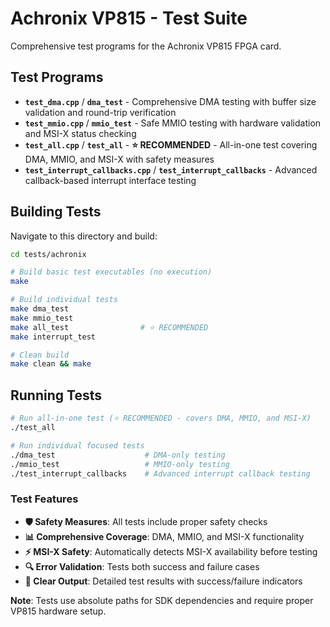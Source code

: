 # Achronix VP815 - Test Suite

Comprehensive test programs for the Achronix VP815 FPGA card.

## Test Programs

- **`test_dma.cpp`** / **`dma_test`** - Comprehensive DMA testing with buffer size validation and round-trip verification
- **`test_mmio.cpp`** / **`mmio_test`** - Safe MMIO testing with hardware validation and MSI-X status checking
- **`test_all.cpp`** / **`test_all`** - **⭐ RECOMMENDED** - All-in-one test covering DMA, MMIO, and MSI-X with safety measures
- **`test_interrupt_callbacks.cpp`** / **`test_interrupt_callbacks`** - Advanced callback-based interrupt interface testing

## Building Tests

Navigate to this directory and build:

```bash
cd tests/achronix

# Build basic test executables (no execution)
make

# Build individual tests
make dma_test
make mmio_test
make all_test                # ⭐ RECOMMENDED
make interrupt_test

# Clean build
make clean && make
```

## Running Tests

```bash
# Run all-in-one test (⭐ RECOMMENDED - covers DMA, MMIO, and MSI-X)
./test_all

# Run individual focused tests
./dma_test                    # DMA-only testing
./mmio_test                   # MMIO-only testing
./test_interrupt_callbacks    # Advanced interrupt callback testing
```

### Test Features

- **🛡️ Safety Measures**: All tests include proper safety checks
- **📊 Comprehensive Coverage**: DMA, MMIO, and MSI-X functionality 
- **⚡ MSI-X Safety**: Automatically detects MSI-X availability before testing
- **🔍 Error Validation**: Tests both success and failure cases
- **📝 Clear Output**: Detailed test results with success/failure indicators

**Note**: Tests use absolute paths for SDK dependencies and require proper VP815 hardware setup.
